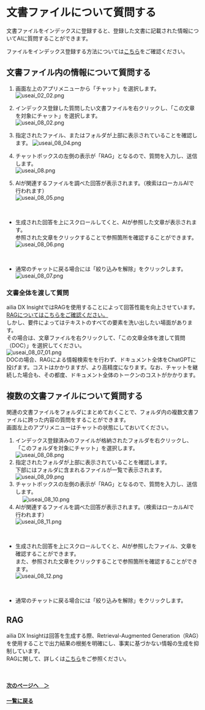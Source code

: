 # 文書ファイルについて質問する
文書ファイルをインデックスに登録すると、登録した文書に記載された情報についてAIに質問することができます。
<br>

ファイルをインデックス登録する方法については[こちら](IndexRegister.md)をご確認ください。

## 文書ファイル内の情報について質問する
1. 画面左上のアプリメニューから「チャット」を選択します。<br>
![useai_02_02.png](/img/UseAI_02_02.png)<br>

1. インデックス登録した質問したい文書ファイルを右クリックし、「この文章を対象にチャット」を選択します。<br>
![useai_08_02.png](/img/UseAI_08_02.png)<br>

3. 指定されたファイル、またはフォルダが上部に表示されていることを確認します。
![useai_08_04.png](/img/UseAI_08_04.png)<br>

1. チャットボックスの左側の表示が「RAG」となるので、質問を入力し、送信します。<br>
![useai_08.png](/img/UseAI_08.png)<br>

1. AIが関連するファイルを調べた回答が表示されます。（検索はローカルAIで行われます）<br>
![useai_08_05.png](/img/UseAI_08_05.png)<br>

<br>

* 生成された回答を上にスクロールしてくと、AIが参照した文章が表示されます。<br>
  参照された文章をクリックすることで参照箇所を確認することができます。<br>
![useai_08_06.png](/img/UseAI_08_06.jpg)<br>

<br>

* 通常のチャットに戻る場合には「絞り込みを解除」をクリックします。<br>
![useai_08_07.png](/img/UseAI_08_07.jpg)<br>

### 文書全体を渡して質問<div id=update05></div>
ailia DX InsightではRAGを使用することによって回答性能を向上させています。[RAGについてはこちらをご確認ください。](RAG.md)<br>
しかし、要件によってはテキストのすべての要素を洗い出したい場面があります。<br>
その場合は、文章ファイルを右クリックして、「この文章全体を渡して質問（DOC）」を選択してください。<br>
![useai_08_07_01.png](/img/UseAI_08_07_01.png)<br>
DOCの場合、RAGによる情報検索をを行わず、ドキュメント全体をChatGPTに投げます。コストはかかりますが、より高精度になります。なお、チャットを継続した場合も、その都度、ドキュメント全体のトークンのコストがかかります。


## 複数の文書ファイルについて質問する
関連の文書ファイルをフォルダにまとめておくことで、フォルダ内の複数文書ファイルに跨った内容の質問をすることができます。<br>
画面左上のアプリメニューはチャットの状態にしておいてください。<br>
1. インデックス登録済みのファイルが格納されたフォルダを右クリックし、「このフォルダを対象にチャット」を選択します。<br>
![useai_08_08.png](/img/UseAI_08_08.png)<br>
1. 指定されたフォルダが上部に表示されていることを確認します。<br>下部にはフォルダに含まれるファイルが一覧で表示されます。<br>
![useai_08_09.png](/img/UseAI_08_09.png)<br>
1. チャットボックスの左側の表示が「RAG」となるので、質問を入力し、送信します。<br>　
![useai_08_10.png](/img/UseAI_08_10.png)<br>
1. AIが関連するファイルを調べた回答が表示されます。（検索はローカルAIで行われます）<br>
![useai_08_11.png](/img/UseAI_08_11.png)<br>
<br>

* 生成された回答を上にスクロールしてくと、AIが参照したファイル、文章を確認することができます。<br>また、参照された文章をクリックすることで参照箇所を確認することができます。<br>
![useai_08_12.png](/img/UseAI_08_12.jpg)<br>

<br>

* 通常のチャットに戻る場合には「絞り込みを解除」をクリックします。<br>

## RAG
ailia DX Insightは回答を生成する際、Retrieval-Augmented Generation（RAG）を使用することで出力結果の根拠を明確にし、事実に基づかない情報の生成を抑制しています。<br>
RAGに関して、詳しくは[こちら](RAG.md)をご参照ください。



<br>

#### [次のページへ&emsp;＞](AskAboutImage.md)
#### [一覧に戻る](UseAI.md)